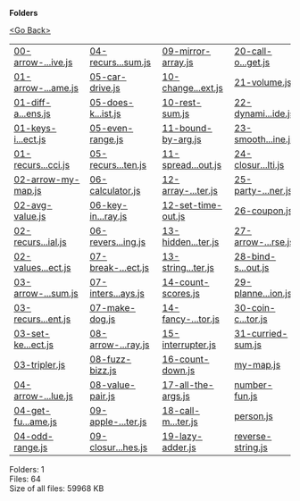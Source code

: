 **Folders**

[&lt;Go Back&gt;](../right.html)

<table><tbody><tr class="odd"><td><a href="00-arrow-addfive.js">00-arrow-...ive.js</a> </td><td><a href="04-recursive-sum.js">04-recurs...sum.js</a> </td><td><a href="09-mirror-array.js">09-mirror-array.js</a> </td><td><a href="20-call-on-target.js">20-call-o...get.js</a> </td></tr><tr class="even"><td><a href="01-arrow-full-name.js">01-arrow-...ame.js</a> </td><td><a href="05-car-drive.js">05-car-drive.js</a> </td><td><a href="10-change-context.js">10-change...ext.js</a> </td><td><a href="21-volume.js">21-volume.js</a> </td></tr><tr class="odd"><td><a href="01-diff-array-lens.js">01-diff-a...ens.js</a> </td><td><a href="05-does-key-exist.js">05-does-k...ist.js</a> </td><td><a href="10-rest-sum.js">10-rest-sum.js</a> </td><td><a href="22-dynamic-divide.js">22-dynami...ide.js</a> </td></tr><tr class="even"><td><a href="01-keys-in-object.js">01-keys-i...ect.js</a> </td><td><a href="05-even-range.js">05-even-range.js</a> </td><td><a href="11-bound-by-arg.js">11-bound-by-arg.js</a> </td><td><a href="23-smoothie-machine.js">23-smooth...ine.js</a> </td></tr><tr class="odd"><td><a href="01-recursive-fibonacci.js">01-recurs...cci.js</a> </td><td><a href="05-recursive-flatten.js">05-recurs...ten.js</a> </td><td><a href="11-spread-it-out.js">11-spread...out.js</a> </td><td><a href="24-closure-dynamic-multi.js">24-closur...lti.js</a> </td></tr><tr class="even"><td><a href="02-arrow-my-map.js">02-arrow-my-map.js</a> </td><td><a href="06-calculator.js">06-calculator.js</a> </td><td><a href="12-array-converter.js">12-array-...ter.js</a> </td><td><a href="25-party-planner.js">25-party-...ner.js</a> </td></tr><tr class="odd"><td><a href="02-avg-value.js">02-avg-value.js</a> </td><td><a href="06-key-in-object-array.js">06-key-in...ray.js</a> </td><td><a href="12-set-time-out.js">12-set-time-out.js</a> </td><td><a href="26-coupon.js">26-coupon.js</a> </td></tr><tr class="even"><td><a href="02-recursive-factorial.js">02-recurs...ial.js</a> </td><td><a href="06-reverse-string.js">06-revers...ing.js</a> </td><td><a href="13-hidden-counter.js">13-hidden...ter.js</a> </td><td><a href="27-arrow-reverse.js">27-arrow-...rse.js</a> </td></tr><tr class="odd"><td><a href="02-values-in-object.js">02-values...ect.js</a> </td><td><a href="07-break-down-object.js">07-break-...ect.js</a> </td><td><a href="13-string-converter.js">13-string...ter.js</a> </td><td><a href="28-bind-set-time-out.js">28-bind-s...out.js</a> </td></tr><tr class="even"><td><a href="03-arrow-rest-sum.js">03-arrow-...sum.js</a> </td><td><a href="07-intersect-arrays.js">07-inters...ays.js</a> </td><td><a href="14-count-scores.js">14-count-scores.js</a> </td><td><a href="29-planned-intersection.js">29-planne...ion.js</a> </td></tr><tr class="odd"><td><a href="03-recursive-exponent.js">03-recurs...ent.js</a> </td><td><a href="07-make-dog.js">07-make-dog.js</a> </td><td><a href="14-fancy-calculator.js">14-fancy-...tor.js</a> </td><td><a href="30-coin-collector.js">30-coin-c...tor.js</a> </td></tr><tr class="even"><td><a href="03-set-key-in-object.js">03-set-ke...ect.js</a> </td><td><a href="08-arrow-mirror-array.js">08-arrow-...ray.js</a> </td><td><a href="15-interrupter.js">15-interrupter.js</a> </td><td><a href="31-curried-sum.js">31-curried-sum.js</a> </td></tr><tr class="odd"><td><a href="03-tripler.js">03-tripler.js</a> </td><td><a href="08-fuzz-bizz.js">08-fuzz-bizz.js</a> </td><td><a href="16-count-down.js">16-count-down.js</a> </td><td><a href="my-map.js">my-map.js</a> </td></tr><tr class="even"><td><a href="04-arrow-average-value.js">04-arrow-...lue.js</a> </td><td><a href="08-value-pair.js">08-value-pair.js</a> </td><td><a href="17-all-the-args.js">17-all-the-args.js</a> </td><td><a href="number-fun.js">number-fun.js</a> </td></tr><tr class="odd"><td><a href="04-get-full-name.js">04-get-fu...ame.js</a> </td><td><a href="09-apple-counter.js">09-apple-...ter.js</a> </td><td><a href="18-call-me-later.js">18-call-m...ter.js</a> </td><td><a href="person.js">person.js</a> </td></tr><tr class="even"><td><a href="04-odd-range.js">04-odd-range.js</a> </td><td><a href="09-closure-sandwiches.js">09-closur...hes.js</a> </td><td><a href="19-lazy-adder.js">19-lazy-adder.js</a> </td><td><a href="reverse-string.js">reverse-string.js</a> </td></tr></tbody></table>

Folders: 1  
Files: 64  
Size of all files: 59968 KB
